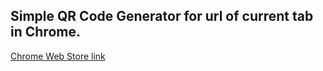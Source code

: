 Simple QR Code Generator for url of current tab in Chrome.
----------------------------------------------------------

[Chrome Web Store link](https://chrome.google.com/webstore/detail/qr-now/dimkibmbjgjpfpckpcfaigiomeemfomn)